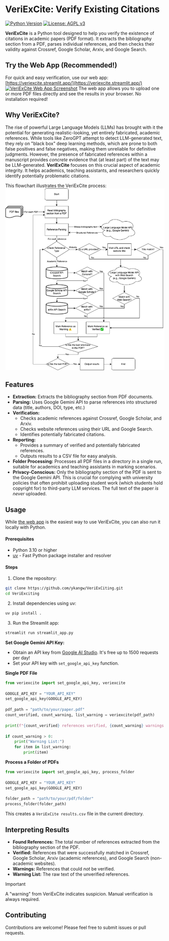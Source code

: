 # VeriExCite: Verify Existing Citations

[![Python Version](https://img.shields.io/badge/python-3.10+-blue.svg)](https://www.python.org/downloads/) [![License: AGPL v3](https://img.shields.io/badge/License-AGPL_v3-blue.svg)](https://www.gnu.org/licenses/agpl-3.0)

**VeriExCite** is a Python tool designed to help you verify the existence of citations in academic papers (PDF format). It extracts the bibliography section from a PDF, parses individual references, and then checks their validity against Crossref, Google Scholar, Arxiv, and Google Search.

## Try the Web App (Recommended!)

For quick and easy verification, use our web app: [https://veriexcite.streamlit.app/](https://veriexcite.streamlit.app/) [![VeriExCite Web App Screenshot](images/streamlit_screenshot.png)](https://veriexcite.streamlit.app/) The web app allows you to upload one or more PDF files directly and see the results in your browser. No installation required!

## Why VeriExCite?

The rise of powerful Large Language Models (LLMs) has brought with it the potential for generating realistic-looking, yet entirely fabricated, academic references. While tools like ZeroGPT attempt to detect LLM-generated text, they rely on "black box" deep learning methods, which are prone to both false positives and false negatives, making them unreliable for definitive judgments. However, the presence of fabricated references within a manuscript provides _concrete_ evidence that (at least part) of the text may be LLM-generated. **VeriExCite** focuses on this crucial aspect of academic integrity. It helps academics, teaching assistants, and researchers quickly identify potentially problematic citations.

This flowchart illustrates the VeriExCite process: ![VeriExCite Flowchart](images/flowchart.drawio.png)

## Features

- **Extraction:** Extracts the bibliography section from PDF documents.
- **Parsing:** Uses Google Gemini API to parse references into structured data (title, authors, DOI, type, etc.)
- **Verification:**
  - Checks academic references against Crossref, Google Scholar, and Arxiv.
  - Checks website references using their URL and Google Search.
  - Identifies potentially fabricated citations.
- **Reporting:**
  - Provides a summary of verified and potentially fabricated references.
  - Outputs results to a CSV file for easy analysis.
- **Folder Processing:** Processes all PDF files in a directory in a single run, suitable for academics and teaching assistants in marking scenarios.
- **Privacy-Conscious:** Only the bibliography section of the PDF is sent to the Google Gemini API. This is crucial for complying with university policies that often prohibit uploading student work (which students hold copyright for) to third-party LLM services. The full text of the paper _is never_ uploaded.

## Usage

While [the web app](https://veriexcite.streamlit.app/) is the easiest way to use VeriExCite, you can also run it locally with Python.

#### Prerequisites

- Python 3.10 or higher
- [uv](https://github.com/astral-sh/uv) - Fast Python package installer and resolver

#### Steps

1. Clone the repository:

```bash
git clone https://github.com/ykangw/VeriExCiting.git
cd VeriExciting
```

2. Install dependencies using uv:

```bash
uv pip install .
```

3. Run the Streamlit app:

```bash
streamlit run streamlit_app.py
```

**Set Google Gemini API Key:**

- Obtain an API key from [Google AI Studio](https://ai.google.dev/aistudio). It's free up to 1500 requests per day!
- Set your API key with `set_google_api_key` function.

**Single PDF File**

```python
from veriexcite import set_google_api_key, veriexcite

GOOGLE_API_KEY = "YOUR_API_KEY"
set_google_api_key(GOOGLE_API_KEY)

pdf_path = "path/to/your/paper.pdf"
count_verified, count_warning, list_warning = veriexcite(pdf_path)

print(f"{count_verified} references verified, {count_warning} warnings.")

if count_warning > 0:
    print("Warning List:")
    for item in list_warning:
        print(item)
```

**Process a Folder of PDFs**

```python
from veriexcite import set_google_api_key, process_folder

GOOGLE_API_KEY = "YOUR_API_KEY"
set_google_api_key(GOOGLE_API_KEY)

folder_path = "path/to/your/pdf/folder"
process_folder(folder_path)
```

This creates a `VeriExCite results.csv` file in the current directory.

## Interpreting Results

- **Found References:** The total number of references extracted from the bibliography section of the PDF.
- **Verified:** References that were successfully matched in Crossref, Google Scholar, Arxiv (academic references), and Google Search (non-academic websites).
- **Warnings:** References that could _not_ be verified.
- **Warning List:** The raw text of the unverified references.

> [!IMPORTANT]
>
> A "warning" from VeriExCite indicates suspicion. Manual verification is always required.

## Contributing

Contributions are welcome! Please feel free to submit issues or pull requests.
